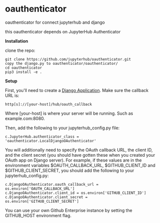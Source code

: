 # oauthenticator
oauthenticator for connect jupyterhub and django

this oauthenticator depends on JupyterHub Authenticator

**Installation**

clone the repo:

```
git clone https://github.com/jupyterhub/oauthenticator.git
copy the django.py to oauthenticator/oauthenticator/
cd oauthenticator
pip3 install -e .
```

**Setup**

First, you'll need to create a [Django Application](http://django-oauth-toolkit.readthedocs.io/en/latest/tutorial/tutorial_01.html#create-an-oauth2-client-application). Make sure the callback URL is:

```http[s]://[your-host]/hub/oauth_callback
http[s]://[your-host]/hub/oauth_callback
```

Where [your-host] is where your server will be running. Such as example.com:8080.

Then, add the following to your jupyterhub_config.py file:

```
c.JupyterHub.authenticator_class = 'oauthenticator.LocalDjangoOAuthenticator'
```

You will additionally need to specify the OAuth callback URL, the client ID, and the client secret (you should have gotten these when you created your OAuth app on Django server). For example, if these values are in the environment variables $OAUTH_CALLBACK_URL, $GITHUB_CLIENT_ID and $GITHUB_CLIENT_SECRET, you should add the following to your jupyterhub_config.py:

```
c.DjangoOAuthenticator.oauth_callback_url = os.environ['OAUTH_CALLBACK_URL']
c.DjangoOAuthenticator.client_id = os.environ['GITHUB_CLIENT_ID']
c.DjangoOAuthenticator.client_secret = os.environ['GITHUB_CLIENT_SECRET']
```

You can use your own Github Enterprise instance by setting the GITHUB_HOST environment flag.